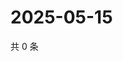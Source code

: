 # 2025-05-15

共 0 条

<!-- BEGIN ZHIHUQUESTIONS -->
<!-- 最后更新时间 Thu May 15 2025 03:09:12 GMT+0800 (China Standard Time) -->

<!-- END ZHIHUQUESTIONS -->
